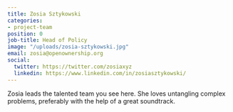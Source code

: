 ```yaml
---
title: Zosia Sztykowski
categories:
- project-team
position: 0
job-title: Head of Policy
image: "/uploads/zosia-sztykowski.jpg"
email: zosia@openownership.org
social:
  twitter: https://twitter.com/zosiaxyz
  linkedin: https://www.linkedin.com/in/zosiasztykowski/
---
```


Zosia leads the talented team you see here. She loves untangling complex problems, preferably with the help of a great soundtrack.